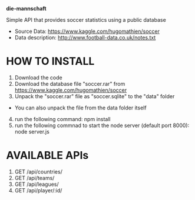 <b>die-mannschaft</b>

Simple API that provides soccer statistics using a public database

- Source Data: https://www.kaggle.com/hugomathien/soccer
- Data description: http://www.football-data.co.uk/notes.txt

HOW TO INSTALL
==============

1) Download the code
2) Download the database file "soccer.rar" from https://www.kaggle.com/hugomathien/soccer
3) Unpack the "soccer.rar" file as "soccer.sqlite" to the "data" folder
- You can also unpack the file from the data folder itself
4) run the following command:
    npm install
5) run the following commnad to start the node server (default port 8000):
    node server.js

AVAILABLE APIs
==============

1) GET /api/countries/
2) GET /api/teams/
3) GET /api/leagues/
4) GET /api/player/:id/